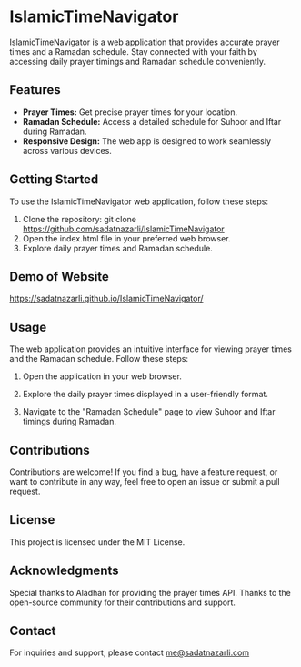 # IslamicTimeNavigator

IslamicTimeNavigator is a web application that provides accurate prayer times and a Ramadan schedule. Stay connected with your faith by accessing daily prayer timings and Ramadan schedule conveniently.

## Features

- **Prayer Times:** Get precise prayer times for your location.
- **Ramadan Schedule:** Access a detailed schedule for Suhoor and Iftar during Ramadan.
- **Responsive Design:** The web app is designed to work seamlessly across various devices.

## Getting Started

To use the IslamicTimeNavigator web application, follow these steps:

1. Clone the repository: git clone https://github.com/sadatnazarli/IslamicTimeNavigator
2. Open the index.html file in your preferred web browser.
3. Explore daily prayer times and Ramadan schedule.

## Demo of Website 
https://sadatnazarli.github.io/IslamicTimeNavigator/

## Usage

The web application provides an intuitive interface for viewing prayer times and the Ramadan schedule. Follow these steps:

1. Open the application in your web browser.

2. Explore the daily prayer times displayed in a user-friendly format.

3. Navigate to the "Ramadan Schedule" page to view Suhoor and Iftar timings during Ramadan.

## Contributions

Contributions are welcome! If you find a bug, have a feature request, or want to contribute in any way, feel free to open an issue or submit a pull request.

## License

This project is licensed under the MIT License.


## Acknowledgments

Special thanks to Aladhan for providing the prayer times API.
Thanks to the open-source community for their contributions and support.

## Contact

For inquiries and support, please contact me@sadatnazarli.com      


